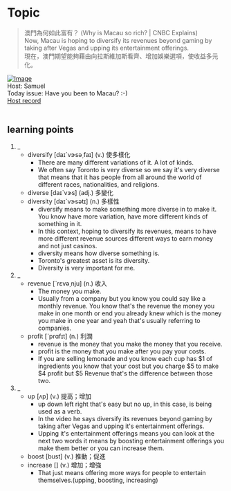 # Topic

> 澳門為何如此富有？ (Why is Macau so rich? | CNBC Explains) <br>
> Now, Macau is hoping to diversify its revenues beyond gaming by taking after Vegas and upping its entertainment offerings. <br>
> 現在，澳門期望能夠藉由向拉斯維加斯看齊、增加娛樂選項，使收益多元化。 <br>

[![Image](https://cdn.voicetube.com/assets/thumbnails/HMaDV4p1Tho.jpg)](https://www.youtube.com/embed/HMaDV4p1Tho?rel=0&showinfo=0&cc_load_policy=0&controls=1&autoplay=1&iv_load_policy=3&playsinline=1&wmode=transparent&start=196&end=204&enablejsapi=1&origin=https://tw.voicetube.com&widgetid=1)<br>
Host: Samuel
<br>Today issue: Have you been to Macau? :-)
<br>
[Host record](https://cdn.voicetube.com/tmp/everyday_records/10155673301541754/2486.mp3)
<br><br>
## learning points
1. _
	* diversify [daɪˋvɝsə͵faɪ] (v.) 使多樣化
        - There are many different variations of it. A lot of kinds.
        - We often say Toronto is very diverse so we say it's very diverse that means that it has people from all around the world of different races, nationalities, and  religions.
	* diverse [daɪˋvɝs] (adj.) 多變化
	* diversity [daɪˋvɝsətɪ] (n.) 多樣性
        - diversify means to make something more diverse in to make it. You know have more variation, have more different kinds of something in it.
        - In this context, hoping to diversify its revenues, means to have more different revenue sources different ways to earn money and not just casinos.
        - diversity means how diverse something is.
        - Toronto's greatest asset is its diversity.
        - Diversity is very important for me.
2. _
	* revenue [ˋrɛvə͵nju] (n.) 收入
        - The money you make.
        - Usually from a company but you know you could say like a monthly revenue. You know that's the revenue the money you make in one month or end you already knew which is the money you make in one year and yeah that's usually referring to companies.
	* profit [ˋprɑfɪt] (n.) 利潤
        - revenue is the money that you make the money that you receive.
        - profit is the money that you make after you pay your costs.
        - If you are selling lemonade and you know each cup has $1 of ingredients you know that your cost but you charge $5 to make $4 profit but $5 Revenue that's the difference between those two.
3. _
	* up [ʌp] (v.) 提高；增加
        - up down left right that's easy but no up, in this case, is being used as a verb.
        - In the video he says diversify its revenues beyond gaming by taking after Vegas and upping it's entertainment offerings.
        - Upping it's entertainment offerings means you can look at the next two words it means by boosting entertainment offerings you make them better or you can increase them.
	* boost [bust] (v.) 推動；促進
	* increase [] (v.) 增加；增強
        - That just means offering more ways for people to entertain themselves.(upping, boosting, increasing)
